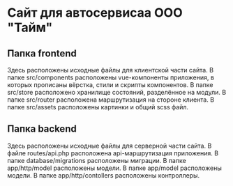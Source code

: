 # Сайт для автосервисаа ООО "Тайм"

## Папка frontend
Здесь расположены исходные файлы для клиентской части сайта. 
В папке src/components расположены vue-компоненты приложения, в которых прописаны вёрстка, стили и скрипты компонентов.
В папке src/store расположено хранилище состояний, разделённое на модули.
В папке src/router расположена маршрутизация на стороне клиента.
В папке src/assets расположены картинки и общий scss файл.

## Папка backend
Здесь расположены исходные файлы для серверной части сайта. 
В файле routes/api.php расположена api-маршрутизация приложения.
В папке database/migrations расположены миграции.
В папке app/http/model расположены модели.
В папке app/model расположены модели.
В папке app/http/contollers расположены контроллеры.
